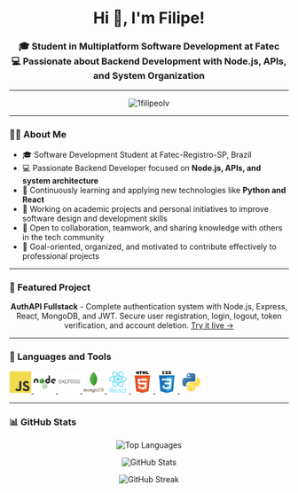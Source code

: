 <h1 align="center">Hi 👋, I'm Filipe!</h1>
<h3 align="center">
🎓 Student in Multiplatform Software Development at Fatec <br>
💻 Passionate about Backend Development with Node.js, APIs, and System Organization
</h3>

---

<p align="center">
  <img src="https://komarev.com/ghpvc/?username=1filipeolv&label=Profile%20views&color=0e75b6&style=flat" alt="1filipeolv" />
</p>

---

### 👨‍💻 About Me
- 🎓 Software Development Student at Fatec-Registro-SP, Brazil  
- 💻 Passionate Backend Developer focused on **Node.js, APIs, and system architecture**  
- 🌱 Continuously learning and applying new technologies like **Python and React**  
- 🚀 Working on academic projects and personal initiatives to improve software design and development skills  
- 🤝 Open to collaboration, teamwork, and sharing knowledge with others in the tech community  
- 🎯 Goal-oriented, organized, and motivated to contribute effectively to professional projects

---

### 🚀 Featured Project
<p align="center">
  <b>AuthAPI Fullstack</b> - Complete authentication system with Node.js, Express, React, MongoDB, and JWT.  
  Secure user registration, login, logout, token verification, and account deletion.  
  <a href="https://auth-api-bay.vercel.app/login" target="_blank">Try it live →</a>
</p>

---

### 🔧 Languages and Tools
<p align="left">
  <a href="https://developer.mozilla.org/en-US/docs/Web/JavaScript" target="_blank" rel="noreferrer">
    <img src="https://raw.githubusercontent.com/devicons/devicon/master/icons/javascript/javascript-original.svg" alt="javascript" width="40" height="40"/>
  </a>
  <a href="https://nodejs.org" target="_blank" rel="noreferrer">
    <img src="https://raw.githubusercontent.com/devicons/devicon/master/icons/nodejs/nodejs-original-wordmark.svg" alt="nodejs" width="40" height="40"/>
  </a>
  <a href="https://expressjs.com" target="_blank" rel="noreferrer">
    <img src="https://raw.githubusercontent.com/devicons/devicon/master/icons/express/express-original-wordmark.svg" alt="express" width="40" height="40"/>
  </a>
  <a href="https://www.mongodb.com/" target="_blank" rel="noreferrer">
    <img src="https://raw.githubusercontent.com/devicons/devicon/master/icons/mongodb/mongodb-original-wordmark.svg" alt="mongodb" width="40" height="40"/>
  </a>
  <a href="https://reactjs.org/" target="_blank" rel="noreferrer">
    <img src="https://raw.githubusercontent.com/devicons/devicon/master/icons/react/react-original-wordmark.svg" alt="react" width="40" height="40"/>
  </a>
  <a href="https://www.w3.org/html/" target="_blank" rel="noreferrer">
    <img src="https://raw.githubusercontent.com/devicons/devicon/master/icons/html5/html5-original-wordmark.svg" alt="html5" width="40" height="40"/>
  </a>
  <a href="https://www.w3schools.com/css/" target="_blank" rel="noreferrer">
    <img src="https://raw.githubusercontent.com/devicons/devicon/master/icons/css3/css3-original-wordmark.svg" alt="css3" width="40" height="40"/>
  </a>
  <a href="https://www.python.org" target="_blank" rel="noreferrer">
    <img src="https://raw.githubusercontent.com/devicons/devicon/master/icons/python/python-original.svg" alt="python" width="40" height="40"/>
  </a>
</p>

---

### 📊 GitHub Stats
<p align="center">
  <img src="https://github-readme-stats.vercel.app/api/top-langs?username=1filipeolv&show_icons=true&locale=en&layout=compact&theme=dark" alt="Top Languages"/>
</p>

<p align="center">
  <img src="https://github-readme-stats.vercel.app/api?username=1filipeolv&show_icons=true&locale=en&theme=dark" alt="GitHub Stats"/>
</p>

<p align="center">
  <img src="https://github-readme-streak-stats.herokuapp.com/?user=1filipeolv&theme=dark" alt="GitHub Streak"/>
</p>
